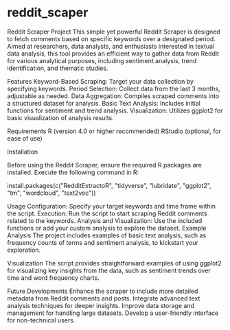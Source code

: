 # reddit_scaper

Reddit Scraper Project
This simple yet powerful Reddit Scraper is designed to fetch comments based on specific keywords over a designated period. Aimed at researchers, data analysts, and enthusiasts interested in textual data analysis, this tool provides an efficient way to gather data from Reddit for various analytical purposes, including sentiment analysis, trend identification, and thematic studies.

Features
Keyword-Based Scraping: Target your data collection by specifying keywords.
Period Selection: Collect data from the last 3 months, adjustable as needed.
Data Aggregation: Compiles scraped comments into a structured dataset for analysis.
Basic Text Analysis: Includes initial functions for sentiment and trend analysis.
Visualization: Utilizes ggplot2 for basic visualization of analysis results.

Requirements
R (version 4.0 or higher recommended)
RStudio (optional, for ease of use)

Installation

Before using the Reddit Scraper, ensure the required R packages are installed. Execute the following command in R:


install.packages(c("RedditExtractoR", "tidyverse", "lubridate", "ggplot2", "tm", "wordcloud", "text2vec"))


Usage
Configuration: Specify your target keywords and time frame within the script.
Execution: Run the script to start scraping Reddit comments related to the keywords.
Analysis and Visualization: Use the included functions or add your custom analysis to explore the dataset.
Example Analysis
The project includes examples of basic text analysis, such as frequency counts of terms and sentiment analysis, to kickstart your exploration.

Visualization
The script provides straightforward examples of using ggplot2 for visualizing key insights from the data, such as sentiment trends over time and word frequency charts.

Future Developments
Enhance the scraper to include more detailed metadata from Reddit comments and posts.
Integrate advanced text analysis techniques for deeper insights.
Improve data storage and management for handling large datasets.
Develop a user-friendly interface for non-technical users.
